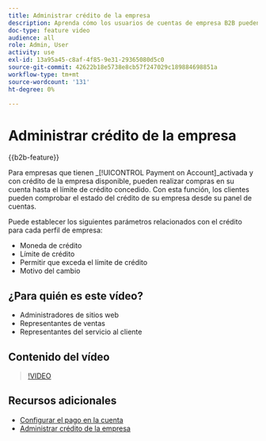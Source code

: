 ```yaml
---
title: Administrar crédito de la empresa
description: Aprenda cómo los usuarios de cuentas de empresa B2B pueden realizar compras en su cuenta hasta el límite de crédito concedido.
doc-type: feature video
audience: all
role: Admin, User
activity: use
exl-id: 13a95a45-c8af-4f85-9e31-29365080d5c0
source-git-commit: 42622b18e5738e8cb57f247029c189884698851a
workflow-type: tm+mt
source-wordcount: '131'
ht-degree: 0%

---
```


# Administrar crédito de la empresa

{{b2b-feature}}

Para empresas que tienen _[!UICONTROL Payment on Account]_activada y con crédito de la empresa disponible, pueden realizar compras en su cuenta hasta el límite de crédito concedido. Con esta función, los clientes pueden comprobar el estado del crédito de su empresa desde su panel de cuentas.

Puede establecer los siguientes parámetros relacionados con el crédito para cada perfil de empresa:

- Moneda de crédito
- Límite de crédito
- Permitir que exceda el límite de crédito
- Motivo del cambio

## ¿Para quién es este vídeo?

- Administradores de sitios web
- Representantes de ventas
- Representantes del servicio al cliente

## Contenido del vídeo

>[!VIDEO](https://video.tv.adobe.com/v/344445?quality=12&learn=on)

## Recursos adicionales

- [Configurar el pago en la cuenta](https://experienceleague.adobe.com/docs/commerce-admin/b2b/enable-basic-features.html#configure-payment-on-account)
- [Administrar crédito de la empresa](https://experienceleague.adobe.com/docs/commerce-admin/b2b/companies/credit-company.html)
